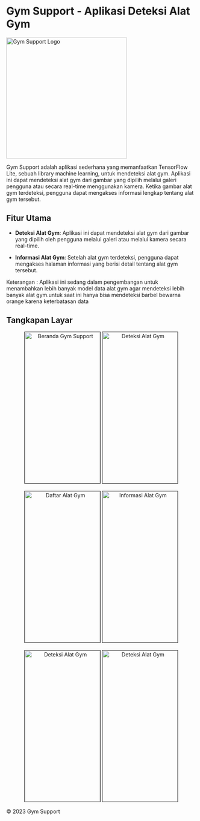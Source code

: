 # Gym Support - Aplikasi Deteksi Alat Gym

<img width="320" height="320" alt="Gym Support Logo" src="https://github.com/aufar05/flutter_gym_support/assets/110684395/b13b5066-1d60-4ebb-9ca9-31700202bb2d">

Gym Support adalah aplikasi sederhana yang memanfaatkan TensorFlow Lite, sebuah library machine learning, untuk mendeteksi alat gym. Aplikasi ini dapat mendeteksi alat gym dari gambar yang dipilih melalui galeri pengguna atau secara real-time menggunakan kamera. Ketika gambar alat gym terdeteksi, pengguna dapat mengakses informasi lengkap tentang alat gym tersebut.

## Fitur Utama

- **Deteksi Alat Gym**: Aplikasi ini dapat mendeteksi alat gym dari gambar yang dipilih oleh pengguna melalui galeri atau melalui kamera secara real-time.

- **Informasi Alat Gym**: Setelah alat gym terdeteksi, pengguna dapat mengakses halaman informasi yang berisi detail tentang alat gym tersebut.

 Keterangan : Aplikasi ini sedang dalam pengembangan untuk menambahkan lebih banyak model data alat gym agar mendeteksi lebih banyak alat gym.untuk saat ini hanya bisa mendeteksi barbel bewarna orange karena keterbatasan data

## Tangkapan Layar

<div align="center">
 <img alt="Beranda Gym Support" src="https://github.com/aufar05/flutter_gym_support/assets/110684395/6c31c718-5763-4ac0-862b-aefd496e29f7" width="200" height="400" style="border: 1px solid #000;">
   <img alt="Deteksi Alat Gym" src="https://github.com/aufar05/flutter_gym_support/assets/110684395/55debd0c-b888-43ba-8357-2b8435cfc608" width="200" height="400" style="border: 1px solid #000;">
  
</div>
<br>
<div align="center">
  <img alt="Daftar Alat Gym" src="https://github.com/aufar05/flutter_gym_support/assets/110684395/069f39e2-b276-4dd6-b9ed-7a9abc21626d" width="200" height="400" style="border: 1px solid #000;">
 <img alt="Informasi Alat Gym" src="https://github.com/aufar05/flutter_gym_support/assets/110684395/8df0c50a-cb27-4a16-b0d8-d0c75c56f997" width="200" height="400" style="border: 1px solid #000;">

</div>
<br>
<div align="center">
    <img alt="Deteksi Alat Gym" src="https://github.com/aufar05/flutter_gym_support/assets/110684395/18ed3c77-b102-449d-a63c-063659e8ae99" width="200" height="400" style="border: 1px solid #000;">
  <img alt="Deteksi Alat Gym" src="https://github.com/aufar05/flutter_gym_support/assets/110684395/46ca33a7-82f4-4f7c-a321-c313b4814b36" width="200" height="400" style="border: 1px solid #000;">
</div>

© 2023 Gym Support
